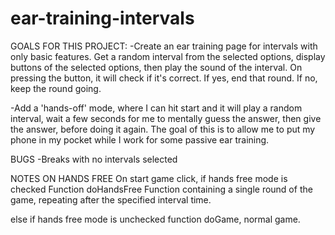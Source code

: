 # ear-training-intervals

GOALS FOR THIS PROJECT:
-Create an ear training page for intervals with only basic features. Get a random interval from the selected options, display buttons of the selected options, then play the sound of the interval. On pressing the button, it will check if it's correct. If yes, end that round. If no, keep the round going.

-Add a 'hands-off' mode, where I can hit start and it will play a random interval, wait a few seconds for me to mentally guess the answer, then give the answer, before doing it again. The goal of this is to allow me to put my phone in my pocket while I work for some passive ear training.


BUGS
-Breaks with no intervals selected




NOTES ON HANDS FREE
On start game click, if hands free mode is checked
Function doHandsFree
Function containing a single round of the game, repeating after the specified interval time. 

else if hands free mode is unchecked
function doGame, normal game.